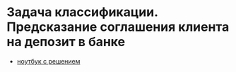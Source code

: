 # Задача классификации. Предсказание соглашения клиента на депозит в банке
* [ноутбук с решением](/Project_4_ML.ipynb)